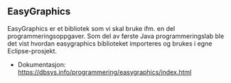 ## EasyGraphics

EasyGraphics er et bibliotek som vi skal bruke ifm. en del programmeringsoppgaver. Som del av første Java programmeringslab ble det vist hvordan easygraphics biblioteket importeres og brukes i egne Eclipse-prosjekt.

- Dokumentasjon: https://dbsys.info/programmering/easygraphics/index.html
